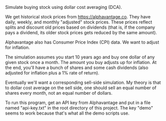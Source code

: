 Simulate buying stock using dollar cost averaging (DCA).

We get historical stock prices from https://alphavantage.co.  They have daily,
weekly, and monthly "adjusted" stock prices.  These prices reflect splits and
discount old prices based on dividends (that is, if the company pays a dividend,
its older stock prices gets reduced by the same amount).

Alphavantage also has Consumer Price Index (CPI) data.  We want to adjust for
inflation.

The simulation assumes you start 10 years ago and buy one dollar of any given
stock once a month. The amount you buy adjusts up for inflation.  At the end,
you'll have a bunch of shares and some cash dividends (also adjusted for
inflation plus a 1% rate of return).

Eventually we'll want a corresponding sell-side simulation.  My theory is that
to dollar cost average on the sell side, one should sell an equal number of
shares every month, not an equal number of dollars.

To run this program, get an API key from Alphavantage and put in a file named
"api-key.txt" in the root directory of this project.  The key "demo" seems to
work because that's what all the demo scripts use.